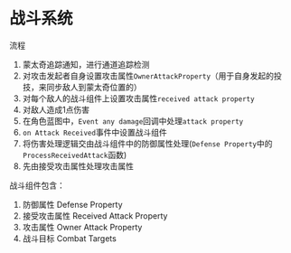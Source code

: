 # 战斗系统

流程
1. 蒙太奇追踪通知，进行通道追踪检测
2. 对攻击发起者自身设置攻击属性``OwnerAttackProperty``（用于自身发起的投技，来同步敌人到蒙太奇位置的）
3. 对每个敌人的战斗组件上设置攻击属性``received attack property``
4. 对敌人造成1点伤害
5. 在角色蓝图中，``Event any damage``回调中处理``attack property``
6. ``on Attack Received``事件中设置战斗组件
7. 将伤害处理逻辑交由战斗组件中的防御属性处理(``Defense Property``中的``ProcessReceivedAttack``函数)
8. 先由接受攻击属性处理攻击属性

战斗组件包含：
1. 防御属性 Defense Property
2. 接受攻击属性 Received Attack Property
3. 攻击属性 Owner Attack Property
4. 战斗目标 Combat Targets
